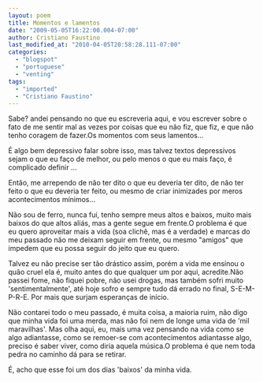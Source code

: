 ```yaml
---
layout: poem
title: Momentos e lamentos
date: "2009-05-05T16:22:00.004-07:00"
author: Cristiano Faustino
last_modified_at: "2010-04-05T20:58:28.111-07:00"
categories:
  - "blogspot"
  - "portuguese"
  - "venting"
tags:
  - "imported"
  - "Cristiano Faustino"
---
```


Sabe? andei pensando no que eu escreveria aqui, e vou escrever sobre o fato de me sentir mal as vezes por coisas que eu não fiz, que fiz, e que não tenho coragem de fazer.Os momentos com seus lamentos...

É algo bem depressivo falar sobre isso, mas talvez textos depressivos sejam o que eu faço de melhor, ou pelo menos o que eu mais faço, é complicado definir ...

Então, me arrependo de não ter dito o que eu deveria ter dito, de não ter feito o que eu deveria ter feito, ou mesmo de criar inimizades por meros acontecimentos mínimos...

Não sou de ferro, nunca fui, tenho sempre meus altos e baixos, muito mais baixos do que altos aliás, mas a gente segue em frente.O problema é que eu quero aproveitar mais a vida (soa clichê, mas é a verdade) e marcas do meu passado não me deixam seguir em frente, ou mesmo "amigos" que impedem que eu possa seguir do jeito que eu quero.

Talvez eu não precise ser tão drástico assim, porém a vida me ensinou o quão cruel ela é, muito antes do que qualquer um por aqui, acredite.Não passei fome, não fiquei pobre, não usei drogas, mas também sofri muito 'sentimentalmente', até hoje sofro e sempre tudo dá errado no final, S-E-M-P-R-E. Por mais que surjam esperanças de início.

Não contarei todo o meu passado, é muita coisa, a maioria ruim, não digo que minha vida foi uma merda, mas não foi nem de longe uma vida de 'mil maravilhas'. Mas olha aqui, eu, mais uma vez pensando na vida como se algo adiantasse, como se remoer-se com acontecimentos adiantasse algo, preciso é saber viver, como diria aquela música.O problema é que nem toda pedra no caminho dá para se retirar.

É, acho que esse foi um dos dias 'baixos' da minha vida.